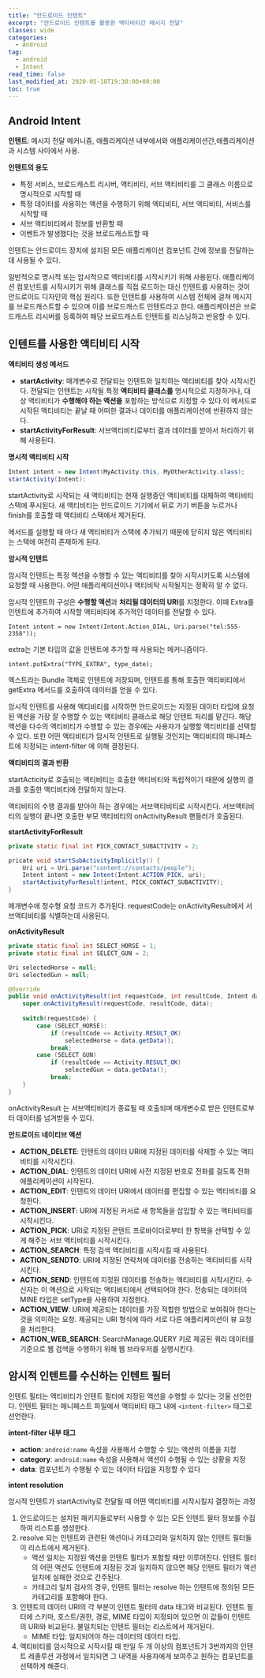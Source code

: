 ```yaml
---
title: "안드로이드 인텐트"
excerpt: "안드로이드 인텐트를 활용한 액티비티간 메시지 전달"
classes: wide
categories: 
  - Android
tag:
  - android
  - Intent
read_time: false
last_modified_at: 2020-05-18T19:30:00+09:00
toc: true
---
```


## Android Intent

**인텐트**: 메시지 전달 메커니즘, 애플리케이션 내부에서와 애플리케이션간,애플리케이션과 시스템 사이에서 사용.

**인텐트의 용도**

- 특정 서비스, 브로드캐스트 리시버, 액티비티, 서브 액티비티를 그 클래스 이름으로 명시적으로 시작할 때
- 특정 데이터를 사용하는 액션을 수행하기 위해 액티비티, 서브 액티비티, 서비스를 시작할 때
- 서브 액티비티에서 정보를 반환할 때
- 이벤트가 발생했다는 것을 브로드캐스트할 때

인텐트는 안드로이드 장치에 설치된 모든 애플리케이션 컴포넌트 간에 정보를 전달하는 데 사용될 수 있다.

일반적으로 명시적 또는 암시적으로 액티비티를 시작시키기 위해 사용된다. 애플리케이션 컴포넌트를 시작시키기 위해 클래스를 직접 로드하는 대신 인텐트를 사용하는 것이 안드로이드 디자인의 핵심 원리다. 또한 인텐트를 사용하여 시스템 전체에 걸쳐 메시지를 브로드캐스트할 수 있으며 이를 브로드캐스트 인텐트라고 한다. 애플리케이션은 브로드캐스트 리시버를 등록하여 해당 브로드캐스트 인텐트를 리스닝하고 반응할 수 있다.

## 인텐트를 사용한 액티비티 시작

**액티비티 생성 메서드**

- **startActivity**: 매개변수로 전달되는 인텐트와 일치하는 액티비티를 찾아 시작시킨다. 전달되는 인텐트는 시작될 특정 **액티비티 클래스를** 명시적으로 지정하거나, 대상 액티비티가 **수행해야 하는 액션을** 포함하는 방식으로 지정할 수 있다.이 메서드로 시작된 액티비티는 끝날 때 어떠한 결과나 데이터를 애플리케이션에 반환하지 않는다.
- **startActivityForResult**: 서브액티비티로부터 결과 데이터를 받아서 처리하기 위해 사용된다.

**명시적 액티비티 시작**

```java
Intent intent = new Intent(MyActivity.this, MyOtherActivity.class);
startActivity(Intent);
```

startActivity로 시작되는 새 액티비티는 현재 실행중인 액티비티를 대체하여 액티비티 스택에 푸시된다. 새 액티비티는 안드로이드 기기에서 뒤로 가기 버튼을 누르거나 finish를 호출할 때 액티비티 스택에서 제거된다. 

메서드를 실행할 때 마다 새 액티비티가 스택에 추가되기 때문에 닫히지 않은 액티비티는 스택에 여전히 존재하게 된다.

**암시적 인텐트**

암시적 인텐트는 특정 액션을 수행할 수 있는 액티비티를 찾아 시작시키도록 시스템에 요청할 때 사용한다. 어떤 애플리케이션이나 액티비탁 시작될지는 정확히 알 수 없다.

암시적 인텐트의 구성은 **수행할 액션**과 **처리될 데이터의 URI**를 지정한다. 이때 Extra를 인텐트에 추가하여 시작할 액티비티에 추가적인 데이터를 전달할 수 있다.

`Intent intent = new Intent(Intent.Action_DIAL, Uri.parse("tel:555-2358"));`

extra는 기본 타입의 값을 인텐트에 추가할 때 사용되는 메커니즘이다. 

`intent.putExtra("TYPE_EXTRA", type_date);`

엑스트라는 Bundle 객체로 인텐트에 저장되며, 인텐트를 통해 호출한 액티비티에서 getExtra 메서드를 호출하여 데이터를 얻을 수 있다.

암시적 인텐트를 사용해 액티비티를 시작하면 안드로이드는 지정된 데이터 타입에 요청된 액션을 가장 잘 수행할 수 있는 액티비티 클래스로 해당 인텐트 처리를 맡긴다. 해당 액션을 다수의 액티비티가 수행할 수 있는 경우에는 사용자가 실행할 액티비티를 선택할 수 있다. 또한 어떤 액티비티가 암시적 인텐트로 실행될 것인지는 액티비티의 매니페스트에 지정되는 intent-filter 에 의해 결정된다.

**액티비티의 결과 반환**

startActicity로 호출되는 액티비티는 호출한 액티비티와 독립적이기 때문에 실행의 결과를 호출한 액티비티에 전달하지 않는다. 

액티비티의 수행 결과를 받아야 하는 경우에는 서브액티비티로 시작시킨다. 서브액티비티의 실행이 끝나면 호출한 부모 액티비티의 onActivityResult 핸들러가 호출된다.

**startActivityForResult**

```java
private static final int PICK_CONTACT_SUBACTIVITY = 2;

pricate void startSubActivityImplicitly() {
	Uri uri = Uri.parse("content://contacts/people");
	Intent intent = new Intent(Intent.ACTION_PICK, uri);
	startActivityForResult(intent, PICK_CONTACT_SUBACTIVITY);
}
```

매개변수에 정수형 요청 코드가 추가된다. requestCode는 onActivityResult에서 서브액티비티를 식별하는데 사용된다.

**onActivityResult**

```java
private static final int SELECT_HORSE = 1;
private static final int SELECT_GUN = 2;

Uri selectedHorse = null;
Uri selectedGun = null;

@Override
public void onActivityResult(int requestCode, int resultCode, Intent data) {
	super.onActivityResult(requestCode, resultCode, data);
	
	switch(requestCode) {
		case (SELECT_HORSE):
			if (resultCode == Activity.RESULT_OK)
				selectedHorse = data.getData();
			break;
		case (SELECT_GUN)
			if (resultCode == Activity.RESULT_OK)
				selectedGun = data.getData();
			break;
	}
}
```

onActivityResult 는 서브액티비티가 종료될 때 호출되며 매개변수로 받은 인텐트로부터 데이터를 넘겨받을 수 있다.

**안드로이드 네이티브 액션**

- **ACTION_DELETE**: 인텐트의 데이터 URI에 지정된 데이터를 삭제할 수 있는 액티비티를 시작시킨다.
- **ACTION_DIAL**: 인텐트의 데이터 URI에 사전 지정된 번호로 전화를 걸도록 전화 애플리케이션이 시작된다.
- **ACTION_EDIT**: 인텐트의 데이터 URI에서 데이터를 편집할 수 있는 액티비티를 요청한다.
- **ACTION_INSERT**: URI에 지정된 커서로 새 항목들을 삽입할 수 있는 액티비티를 시작시킨다.
- **ACTION_PICK**: URI로 지정된 콘텐트 프로바이더로부터 한 항복을 선택할 수 있게 해주는 서브 액티비티를 시작시킨다. 
- **ACTION_SEARCH**: 특정 검색 액티비티를 시작시킬 때 사용된다.
- **ACTION_SENDTO**: URI에 지정된 연락처에 데이터를 전송하는 액티비티를 시작시킨다.
- **ACTION_SEND**: 인텐트에 지정된 데이터를 전송하는 액티비티를 시작시킨다. 수신자는 이 액션으로 시작되는 액티비티에서 선택되어야 한다. 전송되는 데이터의 MINE 타입은 setType을 사용하여 지정한다.
- **ACTION_VIEW**: URI에 제공되는 데이터를 가장 적합한 방법으로 보여줘야 한다는 것을 의미하는 요청. 제공되는 URI 형식에 따라 서로 다른 애플리케이션이 뷰 요청을 처리한다.
- **ACTION_WEB_SEARCH**: SearchManage.QUERY 키로 제공된 쿼리 데이터를 기준으로 웹 검색을 수행하기 위해 웹 브라우저를 실행시킨다.

## 암시적 인텐트를 수신하는 인텐트 필터

인텐트 필터는 액티비티가 인텐트 필터에 지정된 액션을 수행할 수 있다는 것울 선언한다. 인텐트 필터는 매니페스트 파일에서 액티비티 태그 내에 `<intent-filter>` 태그로 선언한다.

**intent-filter 내부 태그**

- **action**: `android:name` 속성을 사용해서 수행할 수 있는 액션의 이름을 지정
- **category**: `android:name` 속성을 사용해서 액션이 수행될 수 있는 상황을 지정
- **data**: 컴포넌트가 수행될 수 있는 데이터 타입을 지정할 수 있다

**intent resolution**

암시적 인텐트가 startActivity로 전달될 때 어떤 액티비티를 시작시킬지 결정하는 과정

1. 안드로이드는 설치된 패키지들로부터 사용할 수 있는 모든 인텐트 필터 정보를 수집하여 리스트를 생성한다.
2. resolve 되는 인텐트와 관련된 액션이나 카테고리와 일치하지 않는 인텐트 필터들이 리스트에서 제거된다.
   - 액션 일치는 지정된 액션을 인텐트 필터가 포함할 때만 이루어진다. 인텐트 필터의 어떤 액션도 인텐트에 지정된 것과 일치하지 않으면 해당 인텐트 필터가 액션 일치에 실패한 것으로 간주된다.
   - 카테고리 일치 검사의 경우, 인텐트 필터는 resolve 하는 인텐트에 정의된 모든 카테고리를 포함해야 한다.
3. 인텐트의 데이터 URI의 각 부분이 인텐트 필터의 data 태그와 비교된다. 인텐트 필터에 스키마, 호스트/권한, 경로, MIME 타입이 지정되어 있으면 이 값들이 인텐트의 URI와 비교된다. 불일치되는 인텐트 필터는 리스트에서 제거된다.
   - MIME 타입: 일치되어야 하는 데이터의 데이터 타입.
4. 액티비티를 암시적으로 시작시킬 때 만일 두 개 이상의 컴포넌트가 3번까지의 인텐트 레졸루션 과정에서 일치되면 그 내역을 사용자에게 보여주고 원하는 컴포넌트를 선택하게 해준다.

